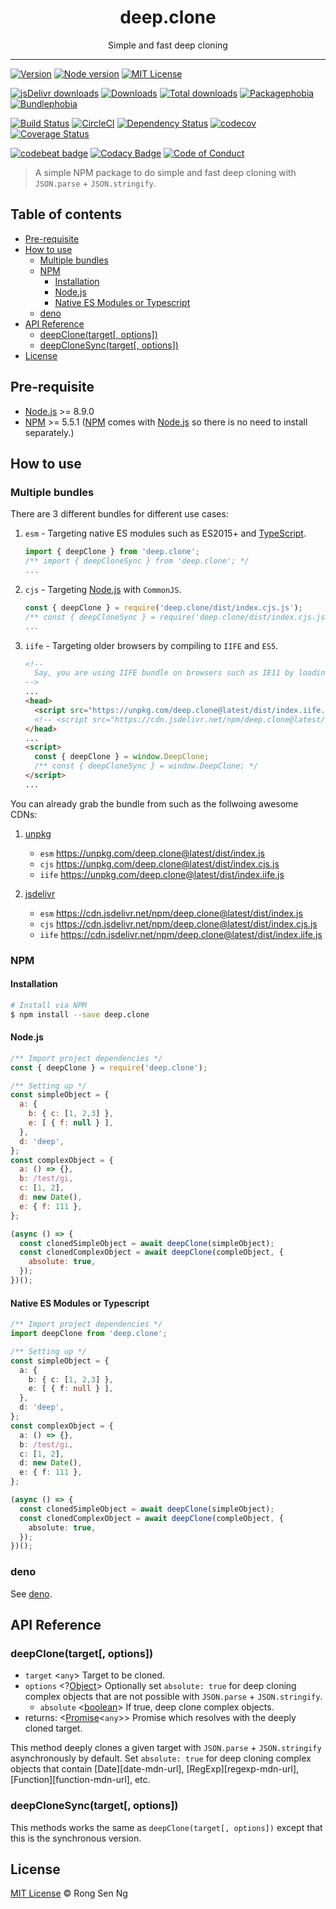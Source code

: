 <div align="center" style="text-align: center;">
  <h1 style="border-bottom: none;">deep.clone</h1>

  <p>Simple and fast deep cloning</p>
</div>

<hr />

[![Version][version-badge]][version-url]
[![Node version][node-version-badge]][node-version-url]
[![MIT License][mit-license-badge]][mit-license-url]

[![jsDelivr downloads][jsdelivr-badge]][jsdelivr-url]
[![Downloads][downloads-badge]][downloads-url]
[![Total downloads][total-downloads-badge]][downloads-url]
[![Packagephobia][packagephobia-badge]][packagephobia-url]
[![Bundlephobia][bundlephobia-badge]][bundlephobia-url]

[![Build Status][travis-badge]][travis-url]
[![CircleCI][circleci-badge]][circleci-url]
[![Dependency Status][daviddm-badge]][daviddm-url]
[![codecov][codecov-badge]][codecov-url]
[![Coverage Status][coveralls-badge]][coveralls-url]

[![codebeat badge][codebeat-badge]][codebeat-url]
[![Codacy Badge][codacy-badge]][codacy-url]
[![Code of Conduct][coc-badge]][coc-url]

> A simple NPM package to do simple and fast deep cloning with `JSON.parse` + `JSON.stringify`.

## Table of contents

<!-- TOC -->

- [Pre-requisite](#pre-requisite)
- [How to use](#how-to-use)
  - [Multiple bundles](#multiple-bundles)
  - [NPM](#npm)
    - [Installation](#installation)
    - [Node.js](#nodejs)
    - [Native ES Modules or Typescript](#native-es-modules-or-typescript)
  - [deno](#deno)
- [API Reference](#api-reference)
  - [deepClone(target[, options])](#deepclonetarget-options)
  - [deepCloneSync(target[, options])](#deepclonesynctarget-options)
- [License](#license)

<!-- /TOC -->

## Pre-requisite

- [Node.js][node-js-url] >= 8.9.0
- [NPM][npm-url] >= 5.5.1 ([NPM][npm-url] comes with [Node.js][node-js-url] so there is no need to install separately.)

## How to use

### Multiple bundles

There are 3 different bundles for different use cases:

1. `esm` - Targeting native ES modules such as ES2015+ and [TypeScript][typescript-url].

    ```ts
    import { deepClone } from 'deep.clone';
    /** import { deepCloneSync } from 'deep.clone'; */
    ...
    ```

2. `cjs` - Targeting [Node.js][node-js-url] with `CommonJS`.

    ```ts
    const { deepClone } = require('deep.clone/dist/index.cjs.js');
    /** const { deepCloneSync } = require('deep.clone/dist/index.cjs.js'); */
    ...
    ```

3. `iife` - Targeting older browsers by compiling to `IIFE` and `ES5`.

    ```html
    <!--
      Say, you are using IIFE bundle on browsers such as IE11 by loading it via `unpkg` or `jsDelivr`.
    -->
    ...
    <head>
      <script src="https://unpkg.com/deep.clone@latest/dist/index.iife.js"></script>
      <!-- <script src="https://cdn.jsdelivr.net/npm/deep.clone@latest/dist/index.iife.min.js"></script> -->
    </head>
    ...
    <script>
      const { deepClone } = window.DeepClone;
      /** const { deepCloneSync } = window.DeepClone; */
    </script>
    ...
    ```

You can already grab the bundle from such as the follwoing awesome CDNs:

1. [unpkg][unpkg-url]

    - `esm` https://unpkg.com/deep.clone@latest/dist/index.js
    - `cjs` https://unpkg.com/deep.clone@latest/dist/index.cjs.js
    - `iife` https://unpkg.com/deep.clone@latest/dist/index.iife.js

2. [jsdelivr][jsdelivr-url]

    - `esm` https://cdn.jsdelivr.net/npm/deep.clone@latest/dist/index.js
    - `cjs` https://cdn.jsdelivr.net/npm/deep.clone@latest/dist/index.cjs.js
    - `iife` https://cdn.jsdelivr.net/npm/deep.clone@latest/dist/index.iife.js

### NPM

#### Installation

```sh
# Install via NPM
$ npm install --save deep.clone
```

#### Node.js

```js
/** Import project dependencies */
const { deepClone } = require('deep.clone');

/** Setting up */
const simpleObject = {
  a: {
    b: { c: [1, 2,3] },
    e: [ { f: null } ],
  },
  d: 'deep',
};
const complexObject = {
  a: () => {},
  b: /test/gi,
  c: [1, 2],
  d: new Date(),
  e: { f: 111 },
};

(async () => {
  const clonedSimpleObject = await deepClone(simpleObject);
  const clonedComplexObject = await deepClone(compleObject, {
    absolute: true,
  });
})();
```

#### Native ES Modules or Typescript

```ts
/** Import project dependencies */
import deepClone from 'deep.clone';

/** Setting up */
const simpleObject = {
  a: {
    b: { c: [1, 2,3] },
    e: [ { f: null } ],
  },
  d: 'deep',
};
const complexObject = {
  a: () => {},
  b: /test/gi,
  c: [1, 2],
  d: new Date(),
  e: { f: 111 },
};

(async () => {
  const clonedSimpleObject = await deepClone(simpleObject);
  const clonedComplexObject = await deepClone(compleObject, {
    absolute: true,
  });
})();
```

### deno

See [deno][deno-url].


## API Reference

### deepClone(target[, options])

 - `target` <`any`> Target to be cloned.
 - `options` <?[Object][object-mdn-url]> Optionally set `absolute: true` for deep cloning complex objects that are not possible with `JSON.parse` + `JSON.stringify`.
   - `absolute` <[boolean][boolean-mdn-url]> If true, deep clone complex objects.
 - returns: <[Promise][promise-mdn-url]<`any`>> Promise which resolves with the deeply cloned target.

This method deeply clones a given target with `JSON.parse` + `JSON.stringify` asynchronously by default. Set `absolute: true` for deep cloning complex objects that contain [Date][date-mdn-url], [RegExp][regexp-mdn-url], [Function][function-mdn-url], etc.

### deepCloneSync(target[, options])

This methods works the same as `deepClone(target[, options])` except that this is the synchronous version.

## License

[MIT License](https://motss.mit-license.org/) © Rong Sen Ng

<!-- References -->
[node-js-url]: https://nodejs.org
[npm-url]: https://www.npmjs.com
[node-releases-url]: https://nodejs.org/en/download/releases
[typescript-url]: https://github.com/Microsoft/TypeScript
[unpkg-url]: https://unpkg.com
[jsdelivr-url]: https://www.jsdelivr.com
[unpkg-url]: https://unpkg.com/deep.clone@latest/dist/
[deno-url]: https://github.com/motss/deep.clone/blob/deno/README.md

<!-- MDN -->
[map-mdn-url]: https://developer.mozilla.org/en-US/docs/Web/JavaScript/Reference/Global_Objects/Map
[string-mdn-url]: https://developer.mozilla.org/en-US/docs/Web/JavaScript/Reference/Global_Objects/String
[object-mdn-url]: https://developer.mozilla.org/en-US/docs/Web/JavaScript/Reference/Global_Objects/Object
[number-mdn-url]: https://developer.mozilla.org/en-US/docs/Web/JavaScript/Reference/Global_Objects/Number
[boolean-mdn-url]: https://developer.mozilla.org/en-US/docs/Web/JavaScript/Reference/Global_Objects/Boolean
[html-style-element-mdn-url]: https://developer.mozilla.org/en-US/docs/Web/API/HTMLStyleElement
[promise-mdn-url]: https://developer.mozilla.org/en-US/docs/Web/JavaScript/Reference/Global_Objects/Promise

<!-- Badges -->
[version-badge]: https://flat.badgen.net/npm/v/deep.clone
[node-version-badge]: https://flat.badgen.net/npm/node/deep.clone
[mit-license-badge]: https://flat.badgen.net/npm/license/deep.clone

[jsdelivr-badge]: https://data.jsdelivr.com/v1/package/npm/deep.clone/badge
[downloads-badge]: https://flat.badgen.net/npm/dm/deep.clone
[total-downloads-badge]: https://flat.badgen.net/npm/dt/deep.clone?label=total%20downloads
[packagephobia-badge]: https://flat.badgen.net/packagephobia/install/deep.clone
[bundlephobia-badge]:  https://flat.badgen.net/packagephobia/install/deep.clone

[travis-badge]: https://flat.badgen.net/travis/motss/deep.clone/master
[circleci-badge]: https://flat.badgen.net/circleci/github/motss/deep.clone/master
[daviddm-badge]: https://flat.badgen.net/david/dep/motss/deep.clone
[codecov-badge]: https://flat.badgen.net/codecov/c/github/motss/deep.clone?label=codecov
[coveralls-badge]: https://flat.badgen.net/coveralls/c/github/motss/deep.clone?label=coveralls

[codacy-badge]: https://api.codacy.com/project/badge/Grade/c84a41b8422245058a8c1acd17fd7e23
[codebeat-badge]: https://codebeat.co/badges/8a0eb7c1-b944-41b1-ad87-5f0bd392873b
[coc-badge]: https://flat.badgen.net/badge/code%20of/conduct/pink

<!-- Links -->
[version-url]: https://www.npmjs.com/package/deep.clone
[node-version-url]: https://nodejs.org/en/download
[mit-license-url]: https://github.com/motss/deep.clone/blob/master/LICENSE

[jsdelivr-url]: https://www.jsdelivr.com/package/npm/deep.clone
[downloads-url]: http://www.npmtrends.com/deep.clone
[packagephobia-url]: https://packagephobia.now.sh/result?p=deep.clone
[bundlephobia-url]: https://bundlephobia.com/result?p=deep.clone

[travis-url]: https://travis-ci.org/motss/deep.clone
[circleci-url]: https://circleci.com/gh/motss/deep.clone/tree/master
[daviddm-url]: https://david-dm.org/motss/deep.clone
[codecov-url]: https://codecov.io/gh/motss/deep.clone
[coveralls-url]: https://coveralls.io/github/motss/deep.clone?branch=master

[codebeat-url]: https://codebeat.co/projects/github-com-motss-deep-clone-master
[codacy-url]: https://www.codacy.com/app/motss/deep.clone?utm_source=github.com&amp;utm_medium=referral&amp;utm_content=motss/deep.clone&amp;utm_campaign=Badge_Grade
[coc-url]: https://github.com/motss/deep.clone/blob/master/code-of-conduct.md
